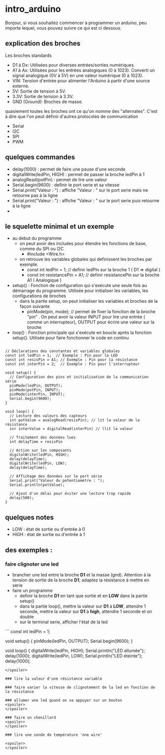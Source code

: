 # intro_arduino

Bonjour,  si vous souhaitez commencer à programmer un arduino, peu importe lequel, vous pouvez suivre ce qui est ci dessous. 

## explication des broches 
Les broches standards 
 - D1 à Dx: Utilisées pour diverses entrées/sorties numériques.
 - A1 à Ax: Utilisées pour les entrées analogiques (0 à 1023). Converti un signal analogique (0V à 5V) en une valeur numérique (0 à 1023).
 - VIN: Tension d'entrée pour alimenter l'Arduino à partir d'une source externe.
 - 5V: Sortie de tension à 5V.
 - 3.3V: Sortie de tension à 3.3V.
 - GND (Ground): Broches de masse.

quasiement toutes les broches ont ce qu'on nomme des "alternates".  C'est à dire que l'on peut définir d'autres protocoles de communication 
 - Serial
 - I2C
 - SPI
 - PWM

   

## quelques commandes 
-  delay(1000) : permet de faire une pause d'une seconde
- digitalWrite(ledPin, HIGH) : permet de passer la broche ledPin à 1
- analogRead(potPin) : permet de lire une valeur
- Serial.begin(9600) : definir le port serie et sa vitesse
- Serial.print("Valeur : ") : affiche "Valeur : " sur le port serie mais ne retourne pas à la ligne 
- Serial.print("Valeur : ") : affiche "Valeur : " sur le port serie puis retourne à la ligne
- 
## le squelette minimal et un exemple 
- au debut du programme
  - on peut avoir des includes pour étendre les fonctions de base, comme du SPI ou I2C
    - #include <Wire.h>
  - on retrouve les variables globales qui definissent les broches par exemple.
    - const int ledPin = 1; // definir ledPin sur la broche 1 ( D1 => digital )
    - const int resistancePin = A1; // definir resistancePin sur la broche A1 ( Analogique ) 
- setup() : Fonction de configuration qui s'exécute une seule fois au démarrage du programme. Utilisée pour initialiser les variables, les configurations de broches
  - dans la partie setup, on peut initialiser les variables et broches de la façon suivante 
    -  pinMode(pin, mode); // permet de fixer la fonction de la broche "pin" . On peut avoir la valeur INPUT pour lire une entrée ( comme un interrupteur), OUTPUT pour écrire une valeur sur la broche
- loop() : Fonction principale qui s'exécute en boucle après la fonction setup(). Utilisée pour faire fonctionner le code en continu


```

// Déclarations des constantes et variables globales
const int ledPin = 1;  // Exemple : Pin pour la LED
const int resisPin = A1; // Exemple : Pin pour la résistance
const int interPin = 2;  // Exemple : Pin pour l'interrupteur

void setup() {
  // Configuration des pins et initialisation de la communication série
  pinMode(ledPin, OUTPUT);
  pinMode(potPin, INPUT);
  pinMode(interPin, INPUT);
  Serial.begin(9600);
}

void loop() {
  // Lecture des valeurs des capteurs
  int potValue = analogRead(resisPin); // lit la valeur de la résistance
  inr interValue = digitalRead(interPin) // llit la valeur 

  // Traitement des données lues
  int delayTime = resisPin

  // Action sur les composants 
  digitalWrite(ledPin, HIGH);
  delay(delayTime);
  digitalWrite(ledPin, LOW);
  delay(delayTime);

  // Affichage des données sur le port série
  Serial.print("Valeur du potentiomètre : ");
  Serial.println(potValue);

  // Ajout d'un délai pour éviter une lecture trop rapide
  delay(500);
}

```

## quelques notes
  - LOW : état de sortie ou d'entrée à 0
  - HIGH : état de sortie ou d'entrée à 1

## des exemples : 

### faire clignoter une led 

- brancher une led entre la  broche **D1**  et la masse (gnd). Attention à la tension de sortie de la broche **D1**, adaptez la résistance à mettre en serie
- faire un programme
  - definir la broche **D1** en tant que sortie et en **LOW** dans la partie setup()
  - dans la partie loop(), mettre la valeur sur **D1** à **LOW**, attendre 1 seconde, mettre la valeur sur **D1** à **high**, attendre 1 seconde et on double
  - sur le terminal serie, afficher l'état de la led 

<spoiler>
  ```
const int ledPin = 1;

void setup() {
  pinMode(ledPin, OUTPUT);
  Serial.begin(9600);
}

void loop() {
  digitalWrite(ledPin, HIGH);
  Serial.println("LED allumée");
  delay(1000);
  digitalWrite(ledPin, LOW);
  Serial.println("LED éteinte");
  delay(1000);
  ```
</spoiler>

### lire la valeur d'une résistance variable 

### faire varier la vitesse de clignotement de la led en fonction de la résistance

### allumer une led quand on va appuyer sur un bouton 
<spoiler>
</spoiler>

### faire un chenillard 
<spoiler>
</spoiler>

### lire une sonde de température 'one wire' 

<spoiler>
</spoiler>


